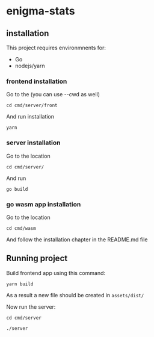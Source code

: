 # enigma-stats

## installation

This project requires environmnents for: 
 - Go
 - nodejs/yarn
 
### frontend installation

Go to the (you can use --cwd as well)

`cd cmd/server/front`

And run installation 

`yarn`

### server installation

Go to the location

`cd cmd/server/`

And run

`go build`

### go wasm app installation

Go to the location

`cd cmd/wasm`

And follow the installation chapter in the README.md file 

## Running project

Build frontend app using this command:

`yarn build`

As a result a new file should be created in `assets/dist/`

Now run the server:

`cd cmd/server`

`./server`

